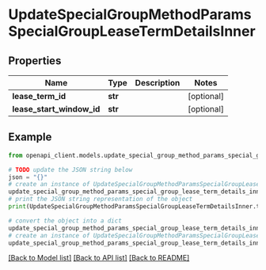 # UpdateSpecialGroupMethodParamsSpecialGroupLeaseTermDetailsInner


## Properties

Name | Type | Description | Notes
------------ | ------------- | ------------- | -------------
**lease_term_id** | **str** |  | [optional] 
**lease_start_window_id** | **str** |  | [optional] 

## Example

```python
from openapi_client.models.update_special_group_method_params_special_group_lease_term_details_inner import UpdateSpecialGroupMethodParamsSpecialGroupLeaseTermDetailsInner

# TODO update the JSON string below
json = "{}"
# create an instance of UpdateSpecialGroupMethodParamsSpecialGroupLeaseTermDetailsInner from a JSON string
update_special_group_method_params_special_group_lease_term_details_inner_instance = UpdateSpecialGroupMethodParamsSpecialGroupLeaseTermDetailsInner.from_json(json)
# print the JSON string representation of the object
print(UpdateSpecialGroupMethodParamsSpecialGroupLeaseTermDetailsInner.to_json())

# convert the object into a dict
update_special_group_method_params_special_group_lease_term_details_inner_dict = update_special_group_method_params_special_group_lease_term_details_inner_instance.to_dict()
# create an instance of UpdateSpecialGroupMethodParamsSpecialGroupLeaseTermDetailsInner from a dict
update_special_group_method_params_special_group_lease_term_details_inner_from_dict = UpdateSpecialGroupMethodParamsSpecialGroupLeaseTermDetailsInner.from_dict(update_special_group_method_params_special_group_lease_term_details_inner_dict)
```
[[Back to Model list]](../README.md#documentation-for-models) [[Back to API list]](../README.md#documentation-for-api-endpoints) [[Back to README]](../README.md)


